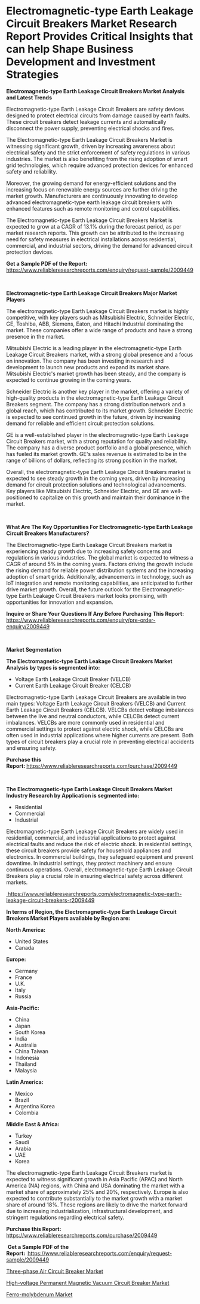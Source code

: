 <p><h1>Electromagnetic-type Earth Leakage Circuit Breakers Market Research Report Provides Critical Insights that can help Shape Business Development and Investment Strategies</h1></p><p><strong>Electromagnetic-type Earth Leakage Circuit Breakers Market Analysis and Latest Trends</strong></p>
<p><p>Electromagnetic-type Earth Leakage Circuit Breakers are safety devices designed to protect electrical circuits from damage caused by earth faults. These circuit breakers detect leakage currents and automatically disconnect the power supply, preventing electrical shocks and fires.</p><p>The Electromagnetic-type Earth Leakage Circuit Breakers Market is witnessing significant growth, driven by increasing awareness about electrical safety and the strict enforcement of safety regulations in various industries. The market is also benefiting from the rising adoption of smart grid technologies, which require advanced protection devices for enhanced safety and reliability.</p><p>Moreover, the growing demand for energy-efficient solutions and the increasing focus on renewable energy sources are further driving the market growth. Manufacturers are continuously innovating to develop advanced electromagnetic-type earth leakage circuit breakers with enhanced features such as remote monitoring and control capabilities.</p><p>The Electromagnetic-type Earth Leakage Circuit Breakers Market is expected to grow at a CAGR of 13.1% during the forecast period, as per market research reports. This growth can be attributed to the increasing need for safety measures in electrical installations across residential, commercial, and industrial sectors, driving the demand for advanced circuit protection devices.</p></p>
<p><strong>Get a Sample PDF of the Report:&nbsp;</strong> <a href="https://www.reliableresearchreports.com/enquiry/request-sample/2009449">https://www.reliableresearchreports.com/enquiry/request-sample/2009449</a></p>
<p>&nbsp;</p>
<p><strong>Electromagnetic-type Earth Leakage Circuit Breakers Major Market Players</strong></p>
<p><p>The electromagnetic-type Earth Leakage Circuit Breakers market is highly competitive, with key players such as Mitsubishi Electric, Schneider Electric, GE, Toshiba, ABB, Siemens, Eaton, and Hitachi Industrial dominating the market. These companies offer a wide range of products and have a strong presence in the market.</p><p>Mitsubishi Electric is a leading player in the electromagnetic-type Earth Leakage Circuit Breakers market, with a strong global presence and a focus on innovation. The company has been investing in research and development to launch new products and expand its market share. Mitsubishi Electric's market growth has been steady, and the company is expected to continue growing in the coming years.</p><p>Schneider Electric is another key player in the market, offering a variety of high-quality products in the electromagnetic-type Earth Leakage Circuit Breakers segment. The company has a strong distribution network and a global reach, which has contributed to its market growth. Schneider Electric is expected to see continued growth in the future, driven by increasing demand for reliable and efficient circuit protection solutions.</p><p>GE is a well-established player in the electromagnetic-type Earth Leakage Circuit Breakers market, with a strong reputation for quality and reliability. The company has a diverse product portfolio and a global presence, which has fueled its market growth. GE's sales revenue is estimated to be in the range of billions of dollars, reflecting its strong position in the market.</p><p>Overall, the electromagnetic-type Earth Leakage Circuit Breakers market is expected to see steady growth in the coming years, driven by increasing demand for circuit protection solutions and technological advancements. Key players like Mitsubishi Electric, Schneider Electric, and GE are well-positioned to capitalize on this growth and maintain their dominance in the market.</p></p>
<p>&nbsp;</p>
<p><strong>What Are The Key Opportunities For Electromagnetic-type Earth Leakage Circuit Breakers Manufacturers?</strong></p>
<p><p>The Electromagnetic-type Earth Leakage Circuit Breakers market is experiencing steady growth due to increasing safety concerns and regulations in various industries. The global market is expected to witness a CAGR of around 5% in the coming years. Factors driving the growth include the rising demand for reliable power distribution systems and the increasing adoption of smart grids. Additionally, advancements in technology, such as IoT integration and remote monitoring capabilities, are anticipated to further drive market growth. Overall, the future outlook for the Electromagnetic-type Earth Leakage Circuit Breakers market looks promising, with opportunities for innovation and expansion.</p></p>
<p><strong>Inquire or Share Your Questions If Any Before Purchasing This Report:</strong> <a href="https://www.reliableresearchreports.com/enquiry/pre-order-enquiry/2009449">https://www.reliableresearchreports.com/enquiry/pre-order-enquiry/2009449</a></p>
<p>&nbsp;</p>
<p><strong>Market Segmentation</strong></p>
<p><strong>The Electromagnetic-type Earth Leakage Circuit Breakers Market Analysis by types is segmented into:</strong></p>
<p><ul><li>Voltage Earth Leakage Circuit Breaker (VELCB)</li><li>Current Earth Leakage Circuit Breaker (CELCB)</li></ul></p>
<p><p>Electromagnetic-type Earth Leakage Circuit Breakers are available in two main types: Voltage Earth Leakage Circuit Breakers (VELCB) and Current Earth Leakage Circuit Breakers (CELCB). VELCBs detect voltage imbalances between the live and neutral conductors, while CELCBs detect current imbalances. VELCBs are more commonly used in residential and commercial settings to protect against electric shock, while CELCBs are often used in industrial applications where higher currents are present. Both types of circuit breakers play a crucial role in preventing electrical accidents and ensuring safety.</p></p>
<p><strong>Purchase this Report:&nbsp;</strong><a href="https://www.reliableresearchreports.com/purchase/2009449">https://www.reliableresearchreports.com/purchase/2009449</a></p>
<p>&nbsp;</p>
<p><strong>The Electromagnetic-type Earth Leakage Circuit Breakers Market Industry Research by Application is segmented into:</strong></p>
<p><ul><li>Residential</li><li>Commercial</li><li>Industrial</li></ul></p>
<p><p>Electromagnetic-type Earth Leakage Circuit Breakers are widely used in residential, commercial, and industrial applications to protect against electrical faults and reduce the risk of electric shock. In residential settings, these circuit breakers provide safety for household appliances and electronics. In commercial buildings, they safeguard equipment and prevent downtime. In industrial settings, they protect machinery and ensure continuous operations. Overall, electromagnetic-type Earth Leakage Circuit Breakers play a crucial role in ensuring electrical safety across different markets.</p></p>
<p><a href="https://www.reliableresearchreports.com/electromagnetic-type-earth-leakage-circuit-breakers-r2009449">&nbsp;https://www.reliableresearchreports.com/electromagnetic-type-earth-leakage-circuit-breakers-r2009449</a></p>
<p><strong>In terms of Region, the Electromagnetic-type Earth Leakage Circuit Breakers Market Players available by Region are:</strong></p>
<p>
    <p> <strong> North America: </strong>
        <ul>
            <li>United States</li>
            <li>Canada</li>
        </ul>
        </p> 
    <p> <strong> Europe: </strong>
        <ul>
            <li>Germany</li>
            <li>France</li>
            <li>U.K.</li>
            <li>Italy</li>
            <li>Russia</li>
        </ul>
        </p> 
    <p> <strong> Asia-Pacific: </strong>
        <ul>
            <li>China</li>
            <li>Japan</li>
            <li>South Korea</li>
            <li>India</li>
            <li>Australia</li>
            <li>China Taiwan</li>
            <li>Indonesia</li>
            <li>Thailand</li>
            <li>Malaysia</li>
        </ul>
        </p> 
    <p> <strong> Latin America: </strong>
        <ul>
            <li>Mexico</li>
            <li>Brazil</li>
            <li>Argentina Korea</li>
            <li>Colombia</li>
        </ul>
        </p> 
    <p> <strong> Middle East & Africa: </strong>
        <ul>
            <li>Turkey</li>
            <li>Saudi</li>
            <li>Arabia</li>
            <li>UAE</li>
            <li>Korea</li>
        </ul>
    </p>
    </p>
<p><p>The electromagnetic-type Earth Leakage Circuit Breakers market is expected to witness significant growth in Asia Pacific (APAC) and North America (NA) regions, with China and USA dominating the market with a market share of approximately 25% and 20%, respectively. Europe is also expected to contribute substantially to the market growth with a market share of around 18%. These regions are likely to drive the market forward due to increasing industrialization, infrastructural development, and stringent regulations regarding electrical safety.</p></p>
<p><strong>Purchase this Report: </strong><a href="https://www.reliableresearchreports.com/purchase/2009449">https://www.reliableresearchreports.com/purchase/2009449</a></p>
<p>&nbsp;<strong>Get a Sample PDF of the Report:&nbsp;&nbsp;</strong><a href="https://www.reliableresearchreports.com/enquiry/request-sample/2009449">https://www.reliableresearchreports.com/enquiry/request-sample/2009449</a></p>
<p><strong></strong></p>
<p><p><a href="https://github.com/RickHolmes3/Market-Research-Report-List-4/blob/main/three-phase-air-circuit-breaker-market.md">Three-phase Air Circuit Breaker Market</a></p><p><a href="https://github.com/EbonyHane1955/Market-Research-Report-List-1/blob/main/high-voltage-permanent-magnetic-vacuum-circuit-breaker-market.md">High-voltage Permanent Magnetic Vacuum Circuit Breaker Market</a></p><p><a href="https://scarlet-rocket-c63.notion.site/Ferro-molybdenum-Market-Trends-and-Market-Analysis-forecasted-for-period-2024-2031-6f414ef2c13e4f54a9c51ca17815ae4a">Ferro-molybdenum Market</a></p></p>